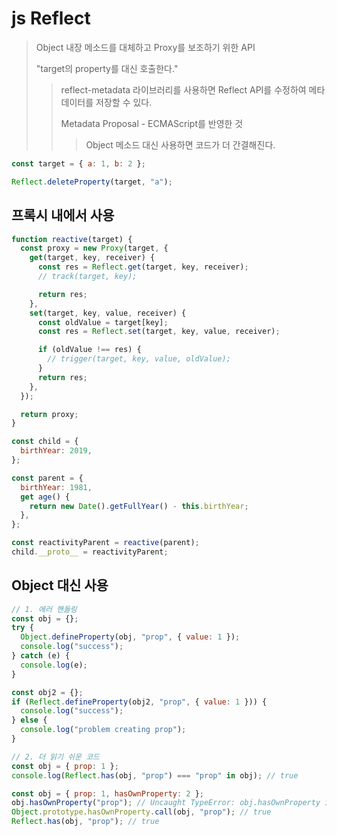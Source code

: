 # js Reflect

> Object 내장 메소드를 대체하고 Proxy를 보조하기 위한 API
>
> "target의 property를 대신 호출한다."
>
> > reflect-metadata 라이브러리를 사용하면 Reflect API를 수정하여 메타 데이터를 저장할 수 있다.
> >
> > Metadata Proposal - ECMAScript를 반영한 것
> >
> > > Object 메소드 대신 사용하면 코드가 더 간결해진다.

```js
const target = { a: 1, b: 2 };

Reflect.deleteProperty(target, "a");
```

## 프록시 내에서 사용

```js
function reactive(target) {
  const proxy = new Proxy(target, {
    get(target, key, receiver) {
      const res = Reflect.get(target, key, receiver);
      // track(target, key);

      return res;
    },
    set(target, key, value, receiver) {
      const oldValue = target[key];
      const res = Reflect.set(target, key, value, receiver);

      if (oldValue !== res) {
        // trigger(target, key, value, oldValue);
      }
      return res;
    },
  });

  return proxy;
}

const child = {
  birthYear: 2019,
};

const parent = {
  birthYear: 1981,
  get age() {
    return new Date().getFullYear() - this.birthYear;
  },
};

const reactivityParent = reactive(parent);
child.__proto__ = reactivityParent;
```

## Object 대신 사용

```js
// 1. 에러 핸들링
const obj = {};
try {
  Object.defineProperty(obj, "prop", { value: 1 });
  console.log("success");
} catch (e) {
  console.log(e);
}

const obj2 = {};
if (Reflect.defineProperty(obj2, "prop", { value: 1 })) {
  console.log("success");
} else {
  console.log("problem creating prop");
}

// 2. 더 읽기 쉬운 코드
const obj = { prop: 1 };
console.log(Reflect.has(obj, "prop") === "prop" in obj); // true

const obj = { prop: 1, hasOwnProperty: 2 };
obj.hasOwnProperty("prop"); // Uncaught TypeError: obj.hasOwnProperty is not a function
Object.prototype.hasOwnProperty.call(obj, "prop"); // true
Reflect.has(obj, "prop"); // true
```
